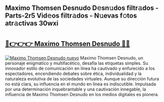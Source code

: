 ## Maximo Thomsen Desnudo D𝚎sn𝚞dos filtr𝚊dos - Parts-2r5 Vid𝚎os filtr𝚊dos - N𝚞evas f𝚘tos atr𝚊ctivas 30wxi

# <h2><a href="http://mbbo74g.tromn.icu/?c=Maximo+Thomsen+Desnudo">🔗👉👉👉 Maximo Thomsen Desnudo 🔗🔗</a></h2>

[![Maximo Thomsen Desnudo nuevo](https://i.imgur.com/pEAQMta.gif)](http://mbbo74g.tromn.icu/?c=Maximo+Thomsen+Desnudo)
Maximo Thomsen Desnudo, un personaje enigmático y multifacético, desafía las etiquetas simples. Su innovador estilo de comunicación en línea ha cautivado y enfurecido a los espectadores, encendiendo debates sobre ética, individualidad y la naturaleza evolutiva de las sociedades virtuales. Aunque su dirección futura no está clara, su influencia en el mundo en línea es indiscutible. Impulsada por una determinación inquebrantable y una cautivación innegable, la influencia de Maximo Thomsen Desnudo en los medios digitales es pionera.
